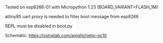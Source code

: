 Tested on esp8266-01 with Micropython 1.23 (BOARD_VARIANT=FLASH_1M)

attiny85 uart proxy is needed to filter boot message from esp8266

REPL must be disabled in boot.py

Schematic: https://oshwlab.com/anight/netio-gc10

